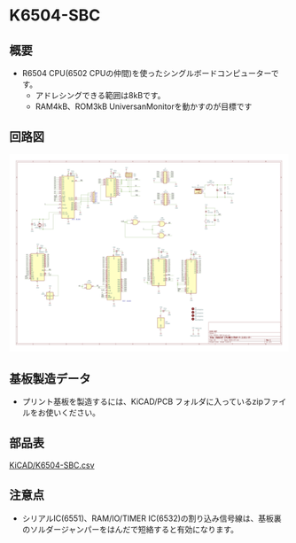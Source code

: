 # K6504-SBC

## 概要

* R6504 CPU(6502 CPUの仲間)を使ったシングルボードコンピューターです。
  * アドレシングできる範囲は8kBです。
  * RAM4kB、ROM3kB UniversanMonitorを動かすのが目標です

## 回路図

![](image/K6504-SBC.jpg)

## 基板製造データ

* プリント基板を製造するには、KiCAD/PCB フォルダに入っているzipファイルをお使いください。

## 部品表

[KiCAD/K6504-SBC.csv](KiCAD/K6504-SBC.csv)

## 注意点

* シリアルIC(6551)、RAM/IO/TIMER IC(6532)の割り込み信号線は、基板裏のソルダージャンパーをはんだで短絡すると有効になります。
